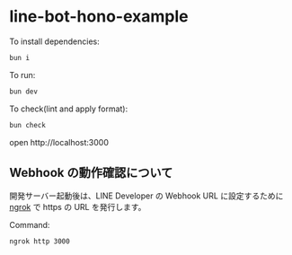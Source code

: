 # line-bot-hono-example

To install dependencies:
```sh
bun i
```

To run:
```sh
bun dev
```

To check(lint and apply format):
```sh
bun check
```

open http://localhost:3000

## Webhook の動作確認について

開発サーバー起動後は、LINE Developer の Webhook URL に設定するために [ngrok](https://ngrok.com/) で https の URL を発行します。

Command:
```sh
ngrok http 3000
```